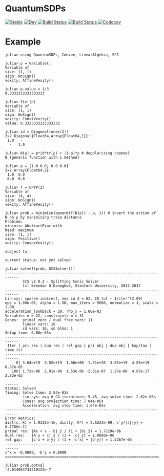 # QuantumSDPs

[![Stable](https://img.shields.io/badge/docs-stable-blue.svg)](https://ericphanson.github.io/QuantumSDPs.jl/stable)
[![Dev](https://img.shields.io/badge/docs-dev-blue.svg)](https://ericphanson.github.io/QuantumSDPs.jl/dev)
[![Build Status](https://travis-ci.com/ericphanson/QuantumSDPs.jl.svg?branch=master)](https://travis-ci.com/ericphanson/QuantumSDPs.jl)
[![Build Status](https://ci.appveyor.com/api/projects/status/github/ericphanson/QuantumSDPs.jl?svg=true)](https://ci.appveyor.com/project/ericphanson/QuantumSDPs-jl)
[![Codecov](https://codecov.io/gh/ericphanson/QuantumSDPs.jl/branch/master/graph/badge.svg)](https://codecov.io/gh/ericphanson/QuantumSDPs.jl)

# Example

```
julia> using QuantumSDPs, Convex, LinearAlgebra, SCS

julia> p = Variable()
Variable of
size: (1, 1)
sign: NoSign()
vexity: AffineVexity()

julia> p.value = 1/3
0.3333333333333333

julia> fix!(p)
Variable of
size: (1, 1)
sign: NoSign()
vexity: ConstVexity()
value: 0.3333333333333333

julia> id = Diagonal(ones(2))
2×2 Diagonal{Float64,Array{Float64,1}}:
 1.0   ⋅ 
  ⋅   1.0

julia> N(ρ) = p*id*tr(ρ) + (1-p)*ρ # depolarizing channel
N (generic function with 1 method)

julia> ρ = [1.0 0.0; 0.0 0.0]
2×2 Array{Float64,2}:
 1.0  0.0
 0.0  0.0

julia> T = CPTP(2)
Variable of
size: (4, 4)
sign: NoSign()
vexity: AffineVexity()

julia> prob = minimize(opnorm(T(N(ρ)) - ρ, 1)) # invert the action of N on ρ by minimizing trace distance
Problem:
minimize AbstractExpr with
head: maximum
size: (1, 1)
sign: Positive()
vexity: ConvexVexity()

subject to

current status: not yet solved

julia> solve!(prob, SCSSolver())
----------------------------------------------------------------------------
        SCS v2.0.2 - Splitting Conic Solver
        (c) Brendan O'Donoghue, Stanford University, 2012-2017
----------------------------------------------------------------------------
Lin-sys: sparse-indirect, nnz in A = 62, CG tol ~ 1/iter^(2.00)
eps = 1.00e-05, alpha = 1.50, max_iters = 5000, normalize = 1, scale = 1.00
acceleration_lookback = 20, rho_x = 1.00e-03
Variables n = 22, constraints m = 31
Cones:  primal zero / dual free vars: 11
        linear vars: 10
        sd vars: 10, sd blks: 1
Setup time: 6.88e-05s
----------------------------------------------------------------------------
 Iter | pri res | dua res | rel gap | pri obj | dua obj | kap/tau | time (s)
----------------------------------------------------------------------------
     0| 3.64e+19  3.02e+19  1.00e+00 -1.31e+20  3.67e+19  4.85e+19  6.37e-05 
   100| 1.72e-06  2.01e-06  1.53e-06 -2.61e-07  1.27e-06  4.87e-17  2.83e-03 
----------------------------------------------------------------------------
Status: Solved
Timing: Solve time: 2.84e-03s
        Lin-sys: avg # CG iterations: 5.45, avg solve time: 2.62e-06s
        Cones: avg projection time: 7.04e-06s
        Acceleration: avg step time: 1.64e-05s
----------------------------------------------------------------------------
Error metrics:
dist(s, K) = 1.0335e-16, dist(y, K*) = 2.5223e-09, s'y/|s||y| = 8.1780e-11
primal res: |Ax + s - b|_2 / (1 + |b|_2) = 1.7229e-06
dual res:   |A'y + c|_2 / (1 + |c|_2) = 2.0060e-06
rel gap:    |c'x + b'y| / (1 + |c'x| + |b'y|) = 1.5267e-06
----------------------------------------------------------------------------
c'x = -0.0000, -b'y = 0.0000
============================================================================

julia> prob.optval
-2.614063741210122e-7
```
